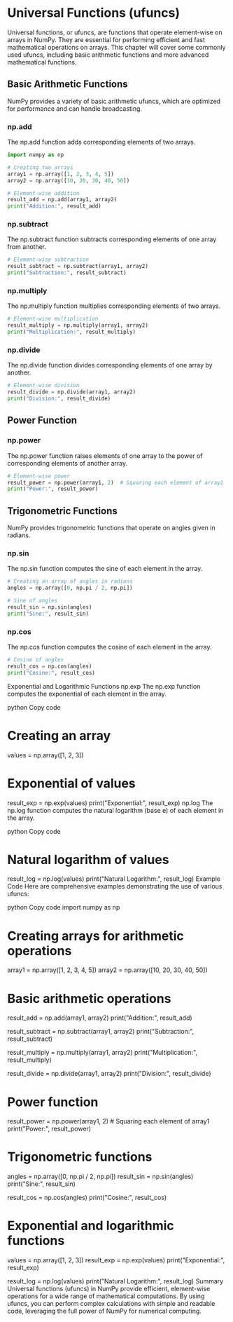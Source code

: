 # Universal Functions (ufuncs)
Universal functions, or ufuncs, are functions that operate element-wise on arrays in NumPy. They are essential for performing efficient and fast mathematical operations on arrays. This chapter will cover some commonly used ufuncs, including basic arithmetic functions and more advanced mathematical functions.

## Basic Arithmetic Functions
NumPy provides a variety of basic arithmetic ufuncs, which are optimized for performance and can handle broadcasting.

### np.add
The np.add function adds corresponding elements of two arrays.

```python
import numpy as np

# Creating two arrays
array1 = np.array([1, 2, 3, 4, 5])
array2 = np.array([10, 20, 30, 40, 50])

# Element-wise addition
result_add = np.add(array1, array2)
print("Addition:", result_add)
```

### np.subtract
The np.subtract function subtracts corresponding elements of one array from another.

```python
# Element-wise subtraction
result_subtract = np.subtract(array1, array2)
print("Subtraction:", result_subtract)
```

### np.multiply
The np.multiply function multiplies corresponding elements of two arrays.

```python
# Element-wise multiplication
result_multiply = np.multiply(array1, array2)
print("Multiplication:", result_multiply)
```

### np.divide
The np.divide function divides corresponding elements of one array by another.

```python
# Element-wise division
result_divide = np.divide(array1, array2)
print("Division:", result_divide)
```

## Power Function
### np.power
The np.power function raises elements of one array to the power of corresponding elements of another array.

```python
# Element-wise power
result_power = np.power(array1, 2)  # Squaring each element of array1
print("Power:", result_power)
```

## Trigonometric Functions
NumPy provides trigonometric functions that operate on angles given in radians.

### np.sin
The np.sin function computes the sine of each element in the array.

```python
# Creating an array of angles in radians
angles = np.array([0, np.pi / 2, np.pi])

# Sine of angles
result_sin = np.sin(angles)
print("Sine:", result_sin)
```

### np.cos
The np.cos function computes the cosine of each element in the array.

```python
# Cosine of angles
result_cos = np.cos(angles)
print("Cosine:", result_cos)
```

Exponential and Logarithmic Functions
np.exp
The np.exp function computes the exponential of each element in the array.

python
Copy code
# Creating an array
values = np.array([1, 2, 3])

# Exponential of values
result_exp = np.exp(values)
print("Exponential:", result_exp)
np.log
The np.log function computes the natural logarithm (base e) of each element in the array.

python
Copy code
# Natural logarithm of values
result_log = np.log(values)
print("Natural Logarithm:", result_log)
Example Code
Here are comprehensive examples demonstrating the use of various ufuncs:

python
Copy code
import numpy as np

# Creating arrays for arithmetic operations
array1 = np.array([1, 2, 3, 4, 5])
array2 = np.array([10, 20, 30, 40, 50])

# Basic arithmetic operations
result_add = np.add(array1, array2)
print("Addition:", result_add)

result_subtract = np.subtract(array1, array2)
print("Subtraction:", result_subtract)

result_multiply = np.multiply(array1, array2)
print("Multiplication:", result_multiply)

result_divide = np.divide(array1, array2)
print("Division:", result_divide)

# Power function
result_power = np.power(array1, 2)  # Squaring each element of array1
print("Power:", result_power)

# Trigonometric functions
angles = np.array([0, np.pi / 2, np.pi])
result_sin = np.sin(angles)
print("Sine:", result_sin)

result_cos = np.cos(angles)
print("Cosine:", result_cos)

# Exponential and logarithmic functions
values = np.array([1, 2, 3])
result_exp = np.exp(values)
print("Exponential:", result_exp)

result_log = np.log(values)
print("Natural Logarithm:", result_log)
Summary
Universal functions (ufuncs) in NumPy provide efficient, element-wise operations for a wide range of mathematical computations. By using ufuncs, you can perform complex calculations with simple and readable code, leveraging the full power of NumPy for numerical computing.
